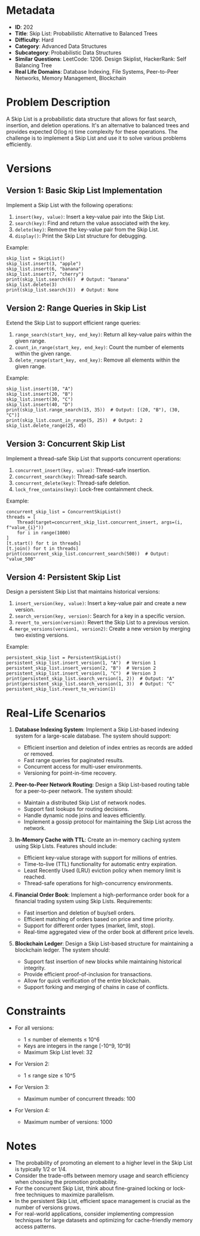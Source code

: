 # Metadata

- **ID**: 202
- **Title**: Skip List: Probabilistic Alternative to Balanced Trees
- **Difficulty**: Hard
- **Category**: Advanced Data Structures
- **Subcategory**: Probabilistic Data Structures
- **Similar Questions**: LeetCode: 1206. Design Skiplist, HackerRank: Self Balancing Tree
- **Real Life Domains**: Database Indexing, File Systems, Peer-to-Peer Networks, Memory Management, Blockchain

# Problem Description

A Skip List is a probabilistic data structure that allows for fast search, insertion, and deletion operations. It's an alternative to balanced trees and provides expected O(log n) time complexity for these operations. The challenge is to implement a Skip List and use it to solve various problems efficiently.

# Versions

## Version 1: Basic Skip List Implementation

Implement a Skip List with the following operations:
1. `insert(key, value)`: Insert a key-value pair into the Skip List.
2. `search(key)`: Find and return the value associated with the key.
3. `delete(key)`: Remove the key-value pair from the Skip List.
4. `display()`: Print the Skip List structure for debugging.

Example:
```
skip_list = SkipList()
skip_list.insert(3, "apple")
skip_list.insert(6, "banana")
skip_list.insert(7, "cherry")
print(skip_list.search(6))  # Output: "banana"
skip_list.delete(3)
print(skip_list.search(3))  # Output: None
```

## Version 2: Range Queries in Skip List

Extend the Skip List to support efficient range queries:
1. `range_search(start_key, end_key)`: Return all key-value pairs within the given range.
2. `count_in_range(start_key, end_key)`: Count the number of elements within the given range.
3. `delete_range(start_key, end_key)`: Remove all elements within the given range.

Example:
```
skip_list.insert(10, "A")
skip_list.insert(20, "B")
skip_list.insert(30, "C")
skip_list.insert(40, "D")
print(skip_list.range_search(15, 35))  # Output: [(20, "B"), (30, "C")]
print(skip_list.count_in_range(5, 25))  # Output: 2
skip_list.delete_range(25, 45)
```

## Version 3: Concurrent Skip List

Implement a thread-safe Skip List that supports concurrent operations:
1. `concurrent_insert(key, value)`: Thread-safe insertion.
2. `concurrent_search(key)`: Thread-safe search.
3. `concurrent_delete(key)`: Thread-safe deletion.
4. `lock_free_contains(key)`: Lock-free containment check.

Example:
```
concurrent_skip_list = ConcurrentSkipList()
threads = [
    Thread(target=concurrent_skip_list.concurrent_insert, args=(i, f"value_{i}"))
    for i in range(1000)
]
[t.start() for t in threads]
[t.join() for t in threads]
print(concurrent_skip_list.concurrent_search(500))  # Output: "value_500"
```

## Version 4: Persistent Skip List

Design a persistent Skip List that maintains historical versions:
1. `insert_version(key, value)`: Insert a key-value pair and create a new version.
2. `search_version(key, version)`: Search for a key in a specific version.
3. `revert_to_version(version)`: Revert the Skip List to a previous version.
4. `merge_versions(version1, version2)`: Create a new version by merging two existing versions.

Example:
```
persistent_skip_list = PersistentSkipList()
persistent_skip_list.insert_version(1, "A")  # Version 1
persistent_skip_list.insert_version(2, "B")  # Version 2
persistent_skip_list.insert_version(1, "C")  # Version 3
print(persistent_skip_list.search_version(1, 2))  # Output: "A"
print(persistent_skip_list.search_version(1, 3))  # Output: "C"
persistent_skip_list.revert_to_version(1)
```

# Real-Life Scenarios

1. **Database Indexing System**:
   Implement a Skip List-based indexing system for a large-scale database. The system should support:
   - Efficient insertion and deletion of index entries as records are added or removed.
   - Fast range queries for paginated results.
   - Concurrent access for multi-user environments.
   - Versioning for point-in-time recovery.

2. **Peer-to-Peer Network Routing**:
   Design a Skip List-based routing table for a peer-to-peer network. The system should:
   - Maintain a distributed Skip List of network nodes.
   - Support fast lookups for routing decisions.
   - Handle dynamic node joins and leaves efficiently.
   - Implement a gossip protocol for maintaining the Skip List across the network.

3. **In-Memory Cache with TTL**:
   Create an in-memory caching system using Skip Lists. Features should include:
   - Efficient key-value storage with support for millions of entries.
   - Time-to-live (TTL) functionality for automatic entry expiration.
   - Least Recently Used (LRU) eviction policy when memory limit is reached.
   - Thread-safe operations for high-concurrency environments.

4. **Financial Order Book**:
   Implement a high-performance order book for a financial trading system using Skip Lists. Requirements:
   - Fast insertion and deletion of buy/sell orders.
   - Efficient matching of orders based on price and time priority.
   - Support for different order types (market, limit, stop).
   - Real-time aggregated view of the order book at different price levels.

5. **Blockchain Ledger**:
   Design a Skip List-based structure for maintaining a blockchain ledger. The system should:
   - Support fast insertion of new blocks while maintaining historical integrity.
   - Provide efficient proof-of-inclusion for transactions.
   - Allow for quick verification of the entire blockchain.
   - Support forking and merging of chains in case of conflicts.

# Constraints

- For all versions:
  - 1 ≤ number of elements ≤ 10^6
  - Keys are integers in the range [-10^9, 10^9]
  - Maximum Skip List level: 32

- For Version 2:
  - 1 ≤ range size ≤ 10^5

- For Version 3:
  - Maximum number of concurrent threads: 100

- For Version 4:
  - Maximum number of versions: 1000

# Notes

- The probability of promoting an element to a higher level in the Skip List is typically 1/2 or 1/4.
- Consider the trade-offs between memory usage and search efficiency when choosing the promotion probability.
- For the concurrent Skip List, think about fine-grained locking or lock-free techniques to maximize parallelism.
- In the persistent Skip List, efficient space management is crucial as the number of versions grows.
- For real-world applications, consider implementing compression techniques for large datasets and optimizing for cache-friendly memory access patterns.